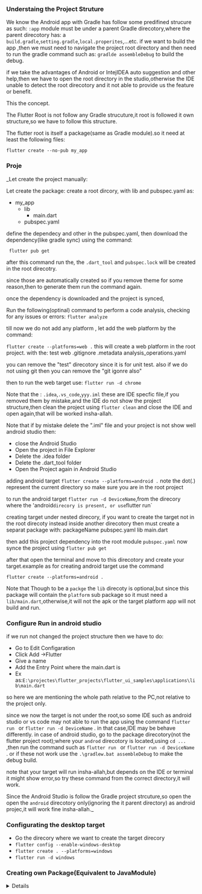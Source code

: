 ### Understaing the Project Struture
We know the Android app with Gradle has follow some predifined strucure as such:
`:app` module must be under a parent Gradle direcotory,where the parent direcotory has:
a `build.gradle`,`setting.gradle`,`local.properites`,...etc.
if we want to build the app ,then we must need to navigate the project root directory and then need to run the gradle command such as: `gradlde assembleDebug` to build the debug.

if we take the advantages of Android or IntejIDEA auto suggestion and other help,then we have to open the root directory in the studio,otherwise the IDE unable to detect the root direcotory and it not able to provide us the feature or benefit.

This the concept.

The Flutter Root is not follow any Gradle strucuture,it root is followed it own structure,so we have to follow this structure.

The flutter  root is itself a package(same as Gradle module).so it need at least the following files:



`flutter create --no-pub my_app`



### Proje

_Let create the project manually:

Let create the package:
create a root dircory, with lib and pubspec.yaml as:

- my_app
    - lib
      - main.dart 
    - pubspec.yaml

define the dependecy and other in the pubspec.yaml,
then download the dependency(like gradle sync) using the command:

` flutter pub get`

after this command run the, the `.dart_tool` and `pubspec.lock` will be created in the root direcotry.

since those are automatically created so if you remove theme for some reason,then to generate them run the command again.


once the dependency is downloaded and the project is synced,

Run the following(optinal) command to perform a code analysis, checking for any issues or errors:
`flutter analyze`

till now we do not add any platform ,
let add the web platform by the command:

`flutter create --platforms=web .`
this will create a web platform in the root project.
with the:
test
web
.gitignore
.metadata
analysis_operations.yaml

you can remove the "test" direcotory since it is for unit test.
also if we do not using git then you can remove the "git igonre also"

then to run the web target use:
`flutter run -d chrome`

Note that the :
`.idea`,`.vs_code`,`yyy.iml`  these are IDE specfic file,if you removed them by mistake,and the IDE do not show the project structure,then clean the project using 
`flutter clean` and close the IDE and open again,that will be worked insha-allah.

Note that if by mistake delete the ".iml" file and your project is not show well android studio then:
- close the Android Studio
- Open the project in File Explorer 
- Delete the .idea folder 
- Delete the .dart_tool folder
- Open the Project again in Android Studio





adding android target
`flutter create --platforms=android .`
note the dot(.) represent the current directory so make sure 
you are in the root project

to run the android target `flutter run -d DeviceName`,from the 
direcory where the 'android` direcory is present,
or use `flutter run`

creating target under nested direcory,
if you want to create the target not in the root direcoty instead inside another direcotory then must create a separat package with:
packageName
pubspec.yaml
lib
 main.dart


then add this project dependency into the  root module `pubspec.yaml`
now synce the project using `flutter pub get` 

after that open the terminal and move to this direcotory and create your target.example as for creating android target use the command

`flutter create --platforms=android .`

Note that Though to be a `packge` the `lib` direcoty is optional,but since this package will contain the `platform` sub package so it must need a `lib/main.dart`,otherwise,it will not the apk or the target platform app will not build and run.

### Configure Run in android studio 
if we run not changed the project structure then we have to do:

- Go to Edit Configaration
- Click Add ->Flutter
- Give a name
- Add the Entry Point where the main.dart is
- Ex as:`E:\projectes\flutter_projects\flutter_ui_samples\applications\lib\main.dart`

so here we are mentioning the whole path relative to the PC,not relative to the project only.



since we now the target is not under the root,so some IDE such as android studio or vs code may not able to run the app using the command `flutter run ` or `flutter run -d DeviceName` .
in that case,IDE may be behave differently.
in case of android studio, go to the package direcotory(not the flutter project root);where your `androd` direcotory is located,using `cd ...` ,then run the command such as  `flutter run ` or `flutter run -d DeviceName` . or if these not work use the `.\gradlew.bat assembleDebug` to make the debug build.

note that your target will run insha-allah,but depends on the IDE or terminal it might show error,so  try these command from the correct directory,it will work.

Since the Android Studio is follow the Gradle project strcuture,so open the   open the `android` direcotory only(ignoring the it parent directory) as android projec,it will work fine insha-allah._



### Configurating the desktop target
- Go the direcory where we want to create the target direcory
- `flutter config --enable-windows-desktop`
- `flutter create . --platforms=windows`
- `flutter run -d windows`




### Creating own Package(Equivalent to JavaModule)
<details>
.dart_tool
it wil be auto generated,same as .gradle folder,if you delete it then no problem,
later when running app or command it will be generated automatically.
do not push it in the github repository.

then create a pub.yml file

```yaml
name: module_name
description: "A new Flutter plugin project."
version: 0.0.1
homepage:

environment:
  sdk: '>=3.3.0 <4.0.0'
  flutter: '>=3.3.0'

dependencies:
  flutter:
    sdk: flutter
  plugin_platform_interface: ^2.0.2

dev_dependencies:
  flutter_test:
    sdk: flutter
  flutter_lints: ^3.0.0

flutter:

  plugin:
    platforms:

      some_platform:
        pluginClass: somePluginClass


```
then sync the project ,then it will be turned into a package(kind of java module)

pubseclock.yaml, .dart_tool ,will generated upon sync.

to import a package we have use use the `package` ,keyword,that is not needed 
for relative or absolute paths (that are not package),
```dart
import 'package:flutter/material.dart';

```

then you should define the public api or sub module under the `lib` directory,but while importing and mentining the full path do not need to use the 'lib' as path example as:

I have the project structure as:
- applications
  - lib
    - hello.dart


,now while importing use 
```dart
import 'package:applications/hello.dart';

```
so here need not to explicitly mention 'lib' because of it semantically public by flutter tool(flutter build tool),it will cause errors if you mention explicitly.

 </details>
